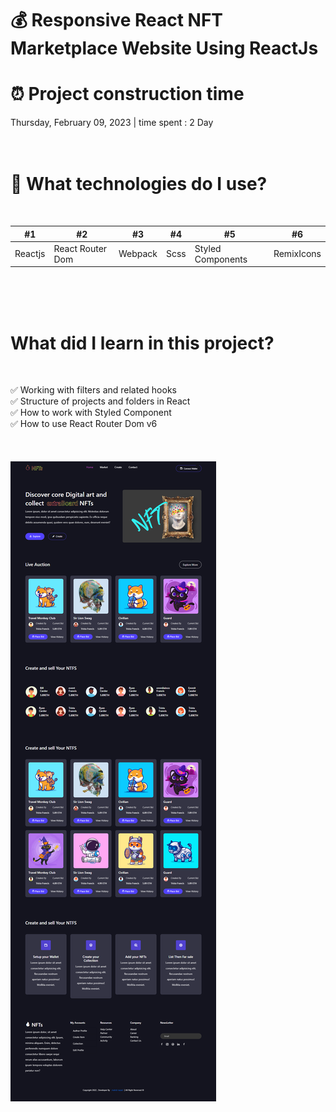 # 💰 Responsive React NFT Marketplace Website Using ReactJs 

# ⏰ Project construction time

Thursday, February 09, 2023 | time spent : 2 Day
<br />
<br />
<br />
# 🧂 What technologies do I use?
<br />

#1 | #2 | #3 | #4 | #5 | #6
--- | --- | --- | --- |--- |--- |
Reactjs | React Router Dom |  Webpack | Scss | Styled Components | RemixIcons
<br />
<br />
<br />

# What did I learn in this project?
<br />

✅ Working with filters and related hooks <br />
✅ Structure of projects and folders in React <br />
✅ How to work with Styled Component <br />
✅ How to use React Router Dom v6 <br />
<br />
<br />
<br />
 ![Nft portfolio](https://github.com/mhdi-nzari/Nft-project/blob/main/screencapture-nft.png)






